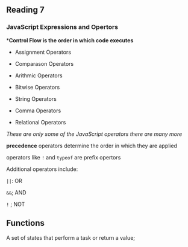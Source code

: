 ## Reading 7 

### JavaScript Expressions and Opertors  

***Control Flow is the order in which code executes**


* Assignment Operators

* Comparason Operators 

* Arithmic Operators

* Bitwise Operators 

* String Operators 

* Comma Operators 

* Relational Operators

_These are only some of the JavaScript operators there are many more_ 

**precedence** operators determine the order in which they are applied

operators like `!` and `typeof` are prefix opertors 

Additional operators include:

`||`: OR

`&&`; AND

`!` ; NOT

## Functions

A set of states that perform a task or return a value; 
